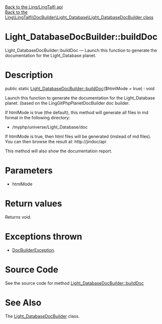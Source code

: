 [Back to the Ling/LingTalfi api](https://github.com/lingtalfi/LingTalfi/blob/master/doc/api/Ling/LingTalfi.md)<br>
[Back to the Ling\LingTalfi\DocBuilder\Light_Database\Light_DatabaseDocBuilder class](https://github.com/lingtalfi/LingTalfi/blob/master/doc/api/Ling/LingTalfi/DocBuilder/Light_Database/Light_DatabaseDocBuilder.md)


Light_DatabaseDocBuilder::buildDoc
================



Light_DatabaseDocBuilder::buildDoc — Launch this function to generate the documentation for the Light_Database planet.




Description
================


public static [Light_DatabaseDocBuilder::buildDoc](https://github.com/lingtalfi/LingTalfi/blob/master/doc/api/Ling/LingTalfi/DocBuilder/Light_Database/Light_DatabaseDocBuilder/buildDoc.md)($htmlMode = true) : void




Launch this function to generate the documentation for the Light_Database planet.
(based on the LingGitPhpPlanetDocBuilder doc builder.

If htmlMode is true (the default),
this method will generate all files in md format in the following directory:

- /myphp/universe/Light_Database/doc



If htmlMode is true,
then html files will be generated (instead of md files).
You can then browse the result at: http://jindoc/api



This method will also show the documentation report.




Parameters
================


- htmlMode

    


Return values
================

Returns void.


Exceptions thrown
================

- [DocBuilderException](https://github.com/lingtalfi/DocTools/blob/master/doc/api/Ling/DocTools/Exception/DocBuilderException.md).&nbsp;







Source Code
===========
See the source code for method [Light_DatabaseDocBuilder::buildDoc](https://github.com/lingtalfi/LingTalfi/blob/master/DocBuilder/Light_Database/Light_DatabaseDocBuilder.php#L44-L201)


See Also
================

The [Light_DatabaseDocBuilder](https://github.com/lingtalfi/LingTalfi/blob/master/doc/api/Ling/LingTalfi/DocBuilder/Light_Database/Light_DatabaseDocBuilder.md) class.



